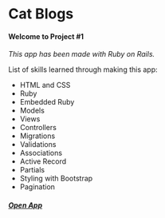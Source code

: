 # Cat Blogs

#### Welcome to Project #1
*This app has been made with Ruby on Rails.*

List of skills learned through making this app: 
- HTML and CSS
- Ruby
- Embedded Ruby
- Models
- Views
- Controllers
- Migrations
- Validations
- Associations
- Active Record
- Partials
- Styling with Bootstrap
- Pagination

##### [Open App](https://cat-blog-kt.herokuapp.com/)
